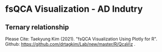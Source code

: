 # fsQCA Visualization - AD Indutry
## Ternary relationship

Please Cite:
Taekyung Kim (2021). "fsQCA Visualization Using Plotly for R". Github: https://github.com/drtagkim/Lab/new/master/R/QcaViz .
